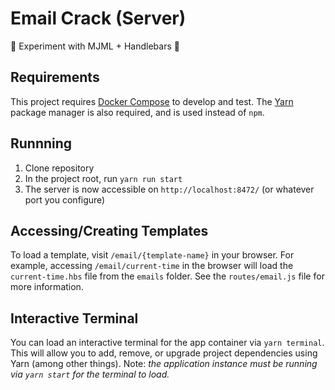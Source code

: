 # Email Crack (Server)
🔬 Experiment with MJML + Handlebars 🔬

## Requirements
This project requires [Docker Compose](https://docs.docker.com/compose/overview/) to develop and test. The [Yarn](https://yarnpkg.com) package manager is also required, and is used instead of `npm`.

## Runnning
1. Clone repository
2. In the project root, run `yarn run start`
3. The server is now accessible on `http://localhost:8472/` (or whatever port you configure)

## Accessing/Creating Templates
To load a template, visit `/email/{template-name}` in your browser. For example, accessing `/email/current-time` in the browser will load the `current-time.hbs` file from the `emails` folder. See the `routes/email.js` file for more information.

## Interactive Terminal
You can load an interactive terminal for the app container via `yarn terminal`. This will allow you to add, remove, or upgrade project dependencies using Yarn (among other things). Note: _the application instance must be running via `yarn start` for the terminal to load._

